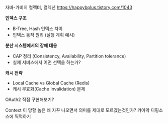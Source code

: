 자바-가비지 컬렉터, 컬렉션
https://happybplus.tistory.com/1043

**인덱스 구조**
- B-Tree, Hash 인덱스 차이
- 인덱스 동작 원리 (실행 계획 예시)

**분산 시스템에서의 장애 대응**
- CAP 정리 (Consistency, Availability, Partition tolerance)
- 실제 서비스에서 어떤 선택을 하는가?

**캐시 전략**
- Local Cache vs Global Cache (Redis)
- 캐시 무효화(Cache Invalidation) 문제


OAuth2 직접 구현해보기?

Context 이 망할 놈은 왜 자꾸 나오면서 의미를 제대로 모르겠는것인가? 캬아악 디핑소스에 찍먹하기